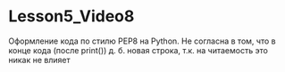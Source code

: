 # Lesson5_Video8
Оформление кода по стилю PEP8 на Python.
 Не согласна в том, что в конце кода (после print()) д. б. новая строка, т.к. на читаемость это никак не влияет
 
